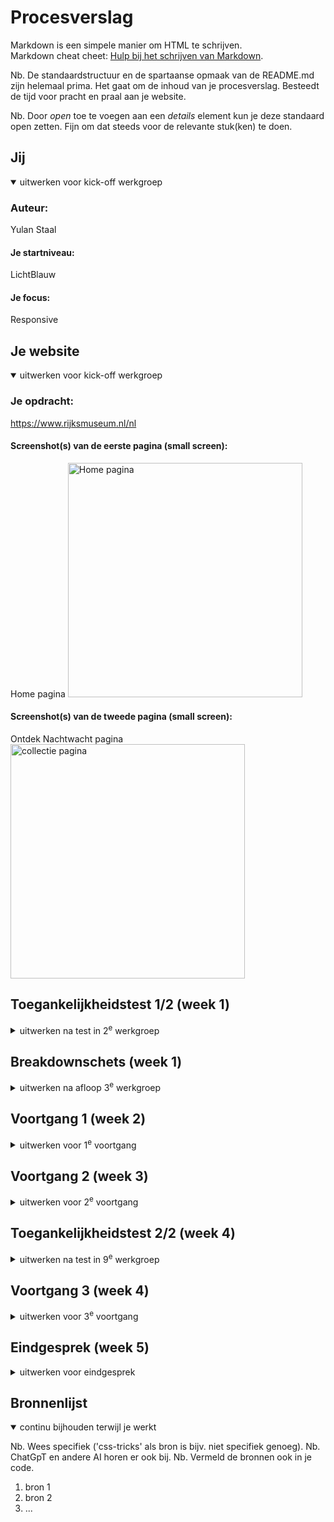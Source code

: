 # Procesverslag
Markdown is een simpele manier om HTML te schrijven.  
Markdown cheat cheet: [Hulp bij het schrijven van Markdown](https://github.com/adam-p/markdown-here/wiki/Markdown-Cheatsheet).

Nb. De standaardstructuur en de spartaanse opmaak van de README.md zijn helemaal prima. Het gaat om de inhoud van je procesverslag. Besteedt de tijd voor pracht en praal aan je website.

Nb. Door *open* toe te voegen aan een *details* element kun je deze standaard open zetten. Fijn om dat steeds voor de relevante stuk(ken) te doen.





## Jij

<details open>
  <summary>uitwerken voor kick-off werkgroep</summary>

  ### Auteur:
  Yulan Staal

  #### Je startniveau:
  LichtBlauw

  #### Je focus:
  Responsive
 
</details>





## Je website

<details open>
  <summary>uitwerken voor kick-off werkgroep</summary>

  ### Je opdracht:
 https://www.rijksmuseum.nl/nl

  #### Screenshot(s) van de eerste pagina (small screen): 
  Home pagina
  <img src="readme-images/Rijks-Home.PNG" width="375px" alt="Home pagina">

  #### Screenshot(s) van de tweede pagina (small screen):
  Ontdek Nachtwacht pagina
  <img src="readme-images/Rijks-ontdek.PNG" width="375px" alt="collectie pagina">
 
</details>



## Toegankelijkheidstest 1/2 (week 1)

<details>
  <summary>uitwerken na test in 2<sup>e</sup> werkgroep</summary>

  ### Bevindingen
  Ik ben door de Rijksmuseum site gegaan en heb de screenreader hierop getest. Ik heb verschillende dingen getest. Zo heb ik gekeken wat er zou gebeuren als ik de voice over gewoon     zou laten voorlezen, ook heb ik geprobeerd om met mijn toetsenbord te navigeren en ook met behulp van mijn muis. Ik ben tot de volgende bevindingen gekomen:

  - Je kunt door de site heen scrollen door gebruik te maken van de spatie knop.
  - Met de tab kun je door de website navigeren, dit werkt niet overal even goed.
  - Goede hieracrhie van h1, h2 etc..
  - Niet overal gebruik gemaakt van goede alt teksten bij images.

</details>



## Breakdownschets (week 1)

<details>
  <summary>uitwerken na afloop 3<sup>e</sup> werkgroep</summary>

  ### de hele pagina: 
  <img src="readme-images/fed-breakdown-home-1.jpeg" width="375px" alt="breakdown van de hele pagina">
  <img src="readme-images/fed-breeakdown-home-2.jpeg" width="375px" alt="breakdown van de hele pagina">

  ### menu opengeklapt: 
  <img src="readme-images/Frontend-breakdownschetsen-03.png" width="375px" alt="breakdown van opengklapt menu">

  ### Collectie pagina: 
  <img src="readme-images/Frontend-breakdownschetsen-02.png" width="375px" alt="breakdown van collectie pagina">

</details>



## Voortgang 1 (week 2)

<details>
  <summary>uitwerken voor 1<sup>e</sup> voortgang</summary>

  ### Stand van zaken
  hier dit ging goed & dit was lastig (neem ook screenshots op van delen van je website en code)


  ### Agenda voor meeting
  samen met je groepje opstellen

  | Kyra                     | Pleuni            | Yulan                      | Tamara        |
  | ---                      | ---               | ---                        | ---           |
  | Flex of grid gebruiken   | :nth-of-type      | H1 in het midden krijgen   | en dan ik dat |


  ### Verslag van meeting
  hier na afloop snel de uitkomsten van de meeting vastleggen

  - Ik weet nu hoe ik mijn h1 in het midden krijg
  - Gebruik maken van aria-label
  - Font maken met @font face

</details>




## Voortgang 2 (week 3)

<details>
  <summary>uitwerken voor 2<sup>e</sup> voortgang</summary>

  ### Stand van zaken
  hier dit ging goed & dit was lastig (neem ook screenshots op van delen van je website en code)


  ### Agenda voor meeting
  samen met je groepje opstellen

  | Pleuni                       | Kyra                   | Yulan          | Tamara           |
  | ---                          | ---                    | ---            | ---              |
  | Wat ipv classes gebruiken    | 3 style css bestanden  | h3 verbergen   |                  |


  ### Verslag van meeting
  hier na afloop snel de uitkomsten van de meeting vastleggen

  - Visually hidden gebruiken om elemenen onzichtbaar maken --> mijn h3
  - 3 css bestanden maken, 1 voor debasis style: root, fonts etc en 2 losse voor beide pagina's

</details>





## Toegankelijkheidstest 2/2 (week 4)

<details>
  <summary>uitwerken na test in 9<sup>e</sup> werkgroep</summary>

  ### Bevindingen
  Lijst met je bevindingen die in de test naar voren kwamen (geef ook aan wat er verbeterd is):

</details>





## Voortgang 3 (week 4)

<details>
  <summary>uitwerken voor 3<sup>e</sup> voortgang</summary>

  ### Stand van zaken
  hier dit ging goed & dit was lastig (neem ook screenshots op van delen van je website en code)


  ### Agenda voor meeting
  samen met je groepje opstellen
  
  | Kyra           | Pleuni                    | Yulan              | Tamara           |
  | ---            | ---                       | ---                | ---              |
  | Grid area      | Opstelling van slider     | Light/dark mode    | Afwezig          |
  | @media query   | Clamp font size           | Hoe werkt Grid     |                  |

  ### Verslag van meeting
  hier na afloop snel de uitkomsten van de meeting vastleggen

  - Weet nu hoe je light / dark mode toevoegt en hoe je daar buttons biij kunt maken
  - Duidelijker hoe media query's werken
  - Grid area in 1 regel ipv los grid-row-start grid-column-start etc. (Wel makkelijker voor mij om los uit te schrijven hihi)

</details>





## Eindgesprek (week 5)

<details>
  <summary>uitwerken voor eindgesprek</summary>

  ### Je uitkomst - karakteristiek screenshots:
  <img src="readme-images/dummy-plaatje.jpg" width="375px" alt="uitomst opdracht 1">


  ### Dit ging goed/Heb ik geleerd: 
  Korte omschrijving met plaatjes

  <img src="readme-images/dummy-plaatje.jpg" width="375px" alt="top">


  ### Dit was lastig/Is niet gelukt:
  Korte omschrijving met plaatjes

  <img src="readme-images/dummy-plaatje.jpg" width="375px" alt="bummer">
</details>





## Bronnenlijst

<details open>
  <summary>continu bijhouden terwijl je werkt</summary>

  Nb. Wees specifiek ('css-tricks' als bron is bijv. niet specifiek genoeg). 
  Nb. ChatGpT en andere AI horen er ook bij.
  Nb. Vermeld de bronnen ook in je code.

  1. bron 1
  2. bron 2
  3. ...

</details>
